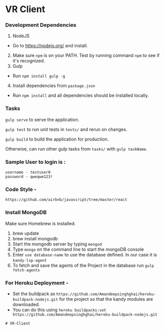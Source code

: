 # VR Client

### Development Dependencies

1. NodeJS
  * Go to https://nodejs.org/ and install.
2. Make sure `npm` is on your PATH. Test by running command `npm` to see if it's recognized.
3. Gulp
  * Run `npm install gulp -g`
4. Install dependencies from `package.json`
  * Run `npm install` and all dependencies should be installed locally.

### Tasks

` gulp serve ` to serve the application.

` gulp test ` to run unit tests in `tests/` and rerun on changes.

` gulp build ` to build the application for production.

Otherwise, can run other gulp tasks from `tasks/` with `gulp taskName`.

### Sample User to login is :

```
username - testuser0
password - qweqwe123!
```

### Code Style -

`https://github.com/airbnb/javascript/tree/master/react`

### Install MongoDB

Make sure Homebrew is installed.

1. brew update
2. brew install mongodb
3. Start the mongodb server by typing `mongod`
4. Type `mongo` on the command line to start the mongoDB console
5. Enter `use database-name` to use the database defined. In our case it is `kandy-lsp-agent`
6. To fetch and save the agents of the Project in the database run `gulp fetch-agents`

### For Heroku Deployment -

* Set the buildpack as `https://github.com/Amandeepsinghghai/heroku-buildpack-nodejs.git` for the project so that the kandy modules are downloaded.
* You can do this using `heroku buildpacks:set https://github.com/Amandeepsinghghai/heroku-buildpack-nodejs.git`


```# VR-Client
# VR-Client
